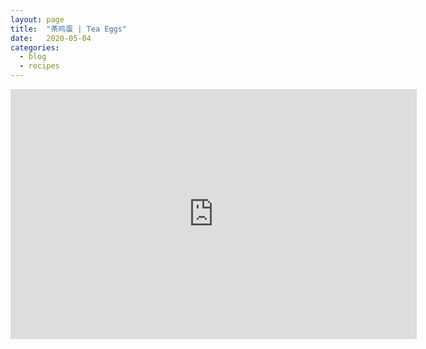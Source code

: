 ```yaml
---
layout: page
title:  "茶鸡蛋 | Tea Eggs"
date:   2020-05-04
categories:
  - blog
  - recipes
---
```


<iframe width="650" height="400" src="https://www.youtube.com/embed/M5Ix9Bns9WM" frameborder="0" allow="accelerometer; autoplay; encrypted-media; gyroscope; picture-in-picture" allowfullscreen></iframe>
